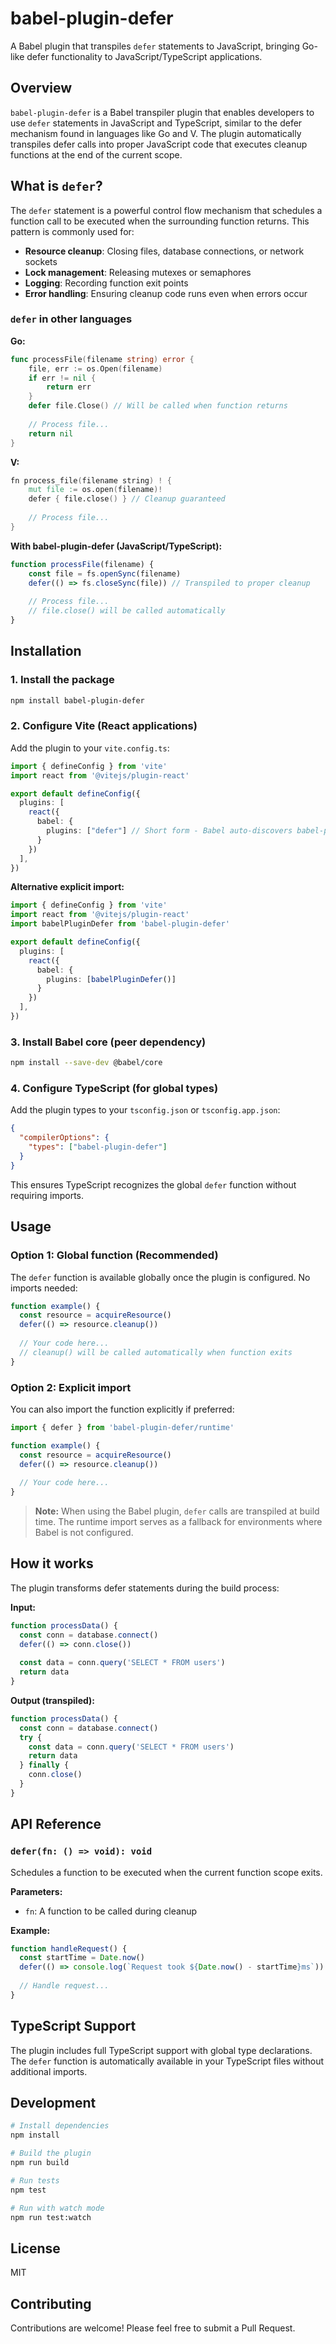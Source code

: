 # babel-plugin-defer

A Babel plugin that transpiles `defer` statements to JavaScript, bringing Go-like defer functionality to JavaScript/TypeScript applications.

## Overview

`babel-plugin-defer` is a Babel transpiler plugin that enables developers to use `defer` statements in JavaScript and TypeScript, similar to the defer mechanism found in languages like Go and V. The plugin automatically transpiles defer calls into proper JavaScript code that executes cleanup functions at the end of the current scope.

## What is `defer`?

The `defer` statement is a powerful control flow mechanism that schedules a function call to be executed when the surrounding function returns. This pattern is commonly used for:

- **Resource cleanup**: Closing files, database connections, or network sockets
- **Lock management**: Releasing mutexes or semaphores
- **Logging**: Recording function exit points
- **Error handling**: Ensuring cleanup code runs even when errors occur

### `defer` in other languages

**Go:**
```go
func processFile(filename string) error {
    file, err := os.Open(filename)
    if err != nil {
        return err
    }
    defer file.Close() // Will be called when function returns
    
    // Process file...
    return nil
}
```

**V:**
```v
fn process_file(filename string) ! {
    mut file := os.open(filename)!
    defer { file.close() } // Cleanup guaranteed
    
    // Process file...
}
```

**With babel-plugin-defer (JavaScript/TypeScript):**
```javascript
function processFile(filename) {
    const file = fs.openSync(filename)
    defer(() => fs.closeSync(file)) // Transpiled to proper cleanup
    
    // Process file...
    // file.close() will be called automatically
}
```

## Installation

### 1. Install the package

```bash
npm install babel-plugin-defer
```

### 2. Configure Vite (React applications)

Add the plugin to your `vite.config.ts`:

```typescript
import { defineConfig } from 'vite'
import react from '@vitejs/plugin-react'

export default defineConfig({
  plugins: [
    react({
      babel: {
        plugins: ["defer"] // Short form - Babel auto-discovers babel-plugin-defer
      }
    })
  ],
})
```

**Alternative explicit import:**
```typescript
import { defineConfig } from 'vite'
import react from '@vitejs/plugin-react'
import babelPluginDefer from 'babel-plugin-defer'

export default defineConfig({
  plugins: [
    react({
      babel: {
        plugins: [babelPluginDefer()]
      }
    })
  ],
})
```

### 3. Install Babel core (peer dependency)

```bash
npm install --save-dev @babel/core
```

### 4. Configure TypeScript (for global types)

Add the plugin types to your `tsconfig.json` or `tsconfig.app.json`:

```json
{
  "compilerOptions": {
    "types": ["babel-plugin-defer"]
  }
}
```

This ensures TypeScript recognizes the global `defer` function without requiring imports.

## Usage

### Option 1: Global function (Recommended)

The `defer` function is available globally once the plugin is configured. No imports needed:

```typescript
function example() {
  const resource = acquireResource()
  defer(() => resource.cleanup())
  
  // Your code here...
  // cleanup() will be called automatically when function exits
}
```

### Option 2: Explicit import

You can also import the function explicitly if preferred:

```typescript
import { defer } from 'babel-plugin-defer/runtime'

function example() {
  const resource = acquireResource()
  defer(() => resource.cleanup())
  
  // Your code here...
}
```

> **Note:** When using the Babel plugin, `defer` calls are transpiled at build time. The runtime import serves as a fallback for environments where Babel is not configured.

## How it works

The plugin transforms defer statements during the build process:

**Input:**
```javascript
function processData() {
  const conn = database.connect()
  defer(() => conn.close())
  
  const data = conn.query('SELECT * FROM users')
  return data
}
```

**Output (transpiled):**
```javascript
function processData() {
  const conn = database.connect()
  try {
    const data = conn.query('SELECT * FROM users')
    return data
  } finally {
    conn.close()
  }
}
```

## API Reference

### `defer(fn: () => void): void`

Schedules a function to be executed when the current function scope exits.

**Parameters:**
- `fn`: A function to be called during cleanup

**Example:**
```typescript
function handleRequest() {
  const startTime = Date.now()
  defer(() => console.log(`Request took ${Date.now() - startTime}ms`))
  
  // Handle request...
}
```

## TypeScript Support

The plugin includes full TypeScript support with global type declarations. The `defer` function is automatically available in your TypeScript files without additional imports.

## Development

```bash
# Install dependencies
npm install

# Build the plugin
npm run build

# Run tests
npm test

# Run with watch mode
npm run test:watch
```

## License

MIT

## Contributing

Contributions are welcome! Please feel free to submit a Pull Request.
